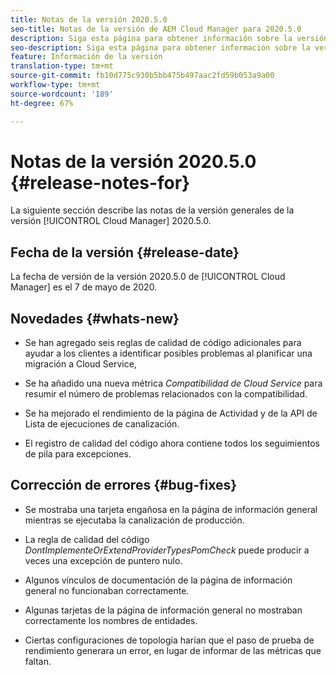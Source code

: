 ```yaml
---
title: Notas de la versión 2020.5.0
seo-title: Notas de la versión de AEM Cloud Manager para 2020.5.0
description: Siga esta página para obtener información sobre la versión 2020.5.0 de Cloud Manager.
seo-description: Siga esta página para obtener información sobre la versión 2020.5.0 de AEM Cloud Manager
feature: Información de la versión
translation-type: tm+mt
source-git-commit: fb10d775c930b5bb475b497aac2fd59b053a9a00
workflow-type: tm+mt
source-wordcount: '189'
ht-degree: 67%

---
```


# Notas de la versión 2020.5.0 {#release-notes-for}

La siguiente sección describe las notas de la versión generales de la versión [!UICONTROL Cloud Manager] 2020.5.0.

## Fecha de la versión {#release-date}

La fecha de versión de la versión 2020.5.0 de [!UICONTROL Cloud Manager] es el 7 de mayo de 2020.

## Novedades {#whats-new}

* Se han agregado seis reglas de calidad de código adicionales para ayudar a los clientes a identificar posibles problemas al planificar una migración a Cloud Service,

* Se ha añadido una nueva métrica *Compatibilidad de Cloud Service* para resumir el número de problemas relacionados con la compatibilidad.

* Se ha mejorado el rendimiento de la página de Actividad y de la API de Lista de ejecuciones de canalización.

* El registro de calidad del código ahora contiene todos los seguimientos de pila para excepciones.

## Corrección de errores {#bug-fixes}

* Se mostraba una tarjeta engañosa en la página de información general mientras se ejecutaba la canalización de producción.

* La regla de calidad del código *DontImplementeOrExtendProviderTypesPomCheck* puede producir a veces una excepción de puntero nulo.

* Algunos vínculos de documentación de la página de información general no funcionaban correctamente.

* Algunas tarjetas de la página de información general no mostraban correctamente los nombres de entidades.

* Ciertas configuraciones de topología harían que el paso de prueba de rendimiento generara un error, en lugar de informar de las métricas que faltan.

